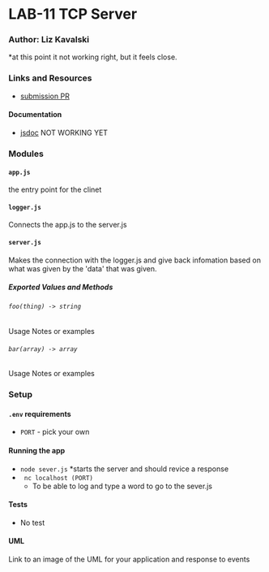 # LAB-11 TCP Server

### Author: Liz Kavalski

*at this point it not working right, but it feels close. 
### Links and Resources
* [submission PR](https://github.com/liz-kavalski-401-advanced-javascript/lab-17-tcp-server/pull/1S)

#### Documentation
* [jsdoc](http://xyz.com) NOT WORKING YET

### Modules
#### `app.js`
the entry point for the clinet
#### `logger.js` 
Connects the app.js to the server.js 
#### `server.js` 
Makes the connection with the logger.js and give back infomation based on what was given by the 'data' that was given.
##### Exported Values and Methods

###### `foo(thing) -> string`
Usage Notes or examples

###### `bar(array) -> array`
Usage Notes or examples

### Setup
#### `.env` requirements
* `PORT` - pick your own

#### Running the app
* `node sever.js`
  *starts the server and should revice a response
* ` nc localhost (PORT)`
  * To be able to log and type a word to go to the sever.js

  
#### Tests
* No test

#### UML
Link to an image of the UML for your application and response to events
